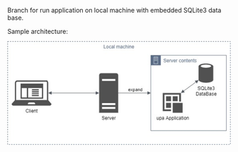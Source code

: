 Branch for run application on local machine with embedded SQLite3 data base.

Sample architecture:


![application arhitecture](https://github.com/Rybalochka-MS/utilites-payments-app/blob/arhitecture/sqlite-arhitecture.jpg)